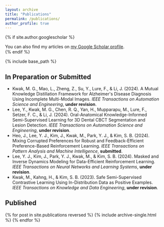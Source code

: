 ```yaml
---
layout: archive
title: "Publications"
permalink: /publications/
author_profile: true
---
```


{% if site.author.googlescholar %}
  <div class="wordwrap">You can also find my articles on <a href="{{site.author.googlescholar}}">my Google Scholar profile</a>.</div>
{% endif %}

{% include base_path %}

## In Preparation or Submitted
* Kwak, M. G., Mao, L., Zheng, Z., Su, Y., Lure, F., & Li, J. (2024). A Mutual Knowledge Distillation Framework for Alzheimer's Disease Diagnosis Using Incomplete Multi-Modal Images. <i>IEEE Transactions on Automation Science and Engineering</i>, **under revision**.
* Lee, Y., Kwak, M. G., Chen, R. Q., Yan, H., Mupparapu, M., Lure, F., Setzer, F. C., & Li, J. (2024). Oral-Anatomical Knowledge-Informed Semi-Supervised Learning for 3D Dental CBCT Segmentation and Lesion Detection. <i>IEEE Transactions on Automation Science and Engineering</i>, **under revision**.
* Heo, J., Lee, Y. J., Kim, J., Kwak, M., Park, Y. J., & Kim, S. B. (2024). Mixing Corrupted Preferences for Robust and Feedback-Efficient Preference-Based Reinforcement Learning. <i>IEEE Transactions on Pattern Analysis and Machine Intelligence</i>, **submitted**.
* Lee, Y. J., Kim, J., Park, Y. J., Kwak, M., & Kim, S. B. (2024). Masked and Inverse Dynamics Modeling for Data-Efficient Reinforcement Learning. <i>IEEE Transactions on Neural Networks and Learning Systems</i>, **under revision**.
* Kwak, M., Kahng, H., & Kim, S. B. (2023). Safe Semi-Supervised Contrastive Learning Using In-Distribution Data as Positive Examples. <i>IEEE Transactions on Knowledge and Data Engineering</i>, **under revision**.

## Published
{% for post in site.publications reversed %}
  {% include archive-single.html %}
{% endfor %}
